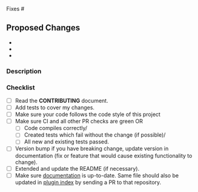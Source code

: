 <!--
**IMPORTANT: Please do not create a Pull Request without creating an issue first.**

*Any change needs to be discussed before proceeding. Failure to do so may result in the rejection of the pull request.*

Thank you for your pull request. Please provide a description above and review
the requirements below.

Bug fixes and new features should include tests.

Contributors guide: ./CONTRIBUTING.md
-->

Fixes #

## Proposed Changes
<!-- Please briefly list the changes you made here. -->

-
-
-

### Description

<!-- Please explain the changes you made here. -->

### Checklist

<!-- _Please make sure to review and check all of these items:_ -->

<!-- Remove items that do not apply. For completed items, change [ ] to [x]. -->

- [ ] Read the **CONTRIBUTING** document.
- [ ] Add tests to cover my changes.
- [ ] Make sure your code follows the code style of this project
- [ ] Make sure CI and all other PR checks are green OR
    - [ ] Code compiles correctly/
    - [ ] Created tests which fail without the change (if possible)/
    - [ ] All new and existing tests passed.
- [ ] Version bump if you have breaking change, update version in documentation (fix or feature that would cause existing functionality to change).
- [ ] Extended and update the README (if necessary).
- [ ] Make sure [documentation](./DOCS.md) is up-to-date. Same file should also be updated in [plugin index](https://github.com/drone/drone-plugin-index/blob/master/content/meltwater/drone-cache/index.md) by sending a PR to that repository.

